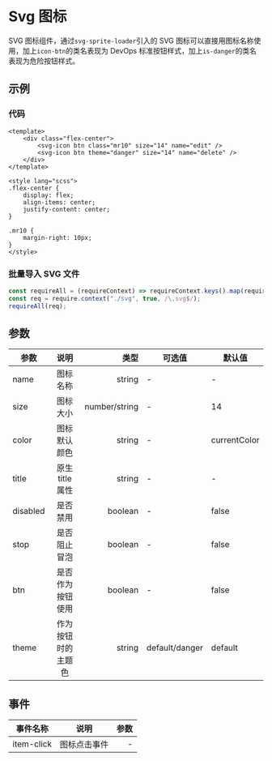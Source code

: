 # Svg 图标

SVG 图标组件，通过`svg-sprite-loader`引入的 SVG 图标可以直接用图标名称使用，加上`icon-btn`的类名表现为 DevOps 标准按钮样式，加上`is-danger`的类名表现为危险按钮样式。

## 示例

<script>
    const requireAll = requireContext => requireContext.keys().map(requireContext)
    const req = require.context('./svg', true, /\.svg$/)
    requireAll(req)

    import SvgIcon from '@devops/svg-icon'

    export default {
        components: {
            SvgIcon
        },
        methods: {
            handleClick () {
                // TODo
            }
        }
    }
</script>

<template>
    <div class="flex-center" style="margin-top: 20px;">
        <svg-icon btn class="mr10" size="14" name="edit"/>
        <svg-icon btn theme="danger" size="14" name="delete"/>
    </div>
</template>

<style lang="scss">
.flex-center {
    display: flex;
    align-items: center;
    justify-content: center;
}

.mr10 {
    margin-right: 10px;
}
</style>

### 代码

```vue
<template>
    <div class="flex-center">
        <svg-icon btn class="mr10" size="14" name="edit" />
        <svg-icon btn theme="danger" size="14" name="delete" />
    </div>
</template>

<style lang="scss">
.flex-center {
    display: flex;
    align-items: center;
    justify-content: center;
}

.mr10 {
    margin-right: 10px;
}
</style>
```

### 批量导入 SVG 文件

```js
const requireAll = (requireContext) => requireContext.keys().map(requireContext);
const req = require.context("./svg", true, /\.svg$/);
requireAll(req);
```

## 参数

| 参数     |        说明        |          类型 | 可选值         | 默认值       |
| -------- | :----------------: | ------------: | -------------- | ------------ |
| name     |      图标名称      |        string | -              | -            |
| size     |      图标大小      | number/string | -              | 14           |
| color    |    图标默认颜色    |        string | -              | currentColor |
| title    |  原生 title 属性   |        string | -              | -            |
| disabled |      是否禁用      |       boolean | -              | false        |
| stop     |    是否阻止冒泡    |       boolean | -              | false        |
| btn      |  是否作为按钮使用  |       boolean | -              | false        |
| theme    | 作为按钮时的主题色 |        string | default/danger | default      |

## 事件

| 事件名称   |     说明     | 参数 |
| ---------- | :----------: | ---: |
| item-click | 图标点击事件 |    - |
